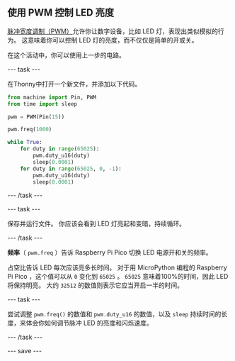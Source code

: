 ## 使用 PWM 控制 LED 亮度

[脉冲宽度调制（PWM）](https://zh.wikipedia.org/wiki/%E8%84%88%E8%A1%9D%E5%AF%AC%E5%BA%A6%E8%AA%BF%E8%AE%8A)允许你让数字设备，比如 LED 灯，表现出类似模拟的行为。 这意味着你可以控制 LED 灯的亮度，而不仅仅是简单的开或关。

在这个活动中，你可以使用上一步的电路。

\--- task ---

在Thonny中打开一个新文件，并添加以下代码。

```python
from machine import Pin, PWM
from time import sleep

pwm = PWM(Pin(15))

pwm.freq(1000)

while True:
    for duty in range(65025):
		pwm.duty_u16(duty)
		sleep(0.0001)
	for duty in range(65025, 0, -1):
		pwm.duty_u16(duty)
		sleep(0.0001)
```

\--- /task ---

\--- task ---

保存并运行文件。 你应该会看到 LED 灯亮起和变暗，持续循环。

\--- /task ---

**频率**（ `pwm.freq` ）告诉 Raspberry Pi Pico 切换 LED 电源开和关的频率。

占空比告诉 LED 每次应该亮多长时间。 对于用 MicroPython 编程的 Raspberry Pi Pico ，这个值可以从 `0` 变化到 `65025` 。 `65025` 意味着100%的时间，因此 LED 将保持明亮。 大约 `32512` 的数值则表示它应当开启一半的时间。

\--- task ---

尝试调整 `pwm.freq()` 的数值和 `pwm.duty_u16` 的数值，以及 `sleep` 持续时间的长度，来体会你如何调节脉冲 LED 的亮度和闪烁速度。

\--- /task ---

\--- save ---
